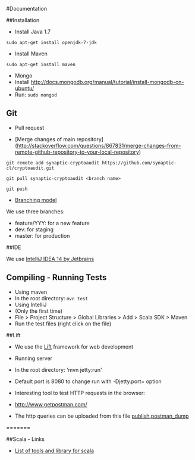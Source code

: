 #Documentation


##Installation


* Install Java 1.7

`sudo apt-get install openjdk-7-jdk`

* Install Maven

`sudo apt-get install maven`


* Mongo
 * Install http://docs.mongodb.org/manual/tutorial/install-mongodb-on-ubuntu/
 * Run: `sudo mongod`


Git 
---
* Pull request
 
* [Merge changes of main repository] (http://stackoverflow.com/questions/867831/merge-changes-from-remote-github-repository-to-your-local-repository)

`git remote add synaptic-cryptoaudit https://github.com/synaptic-cl/cryptoaudit.git`  

`git pull synaptic-cryptoaudit <branch name>`

`git push`  



* [Branching model](http://nvie.com/posts/a-successful-git-branching-model/)

We use three branches:
 * feature/YYY: for a new feature
 * dev: for staging
 * master: for production



##IDE


We use [IntelliJ IDEA 14 by Jetbrains](https://www.jetbrains.com/idea/download/)

## Compiling - Running Tests


* Using maven
 * In the root directory: `mvn test`
* Using IntelliJ
 * (Only the first time)
  * File > Project Structure > Global Libraries > Add > Scala SDK > Maven
 * Run the test files (right click on the file)

##Lift

* We use the [Lift](http://liftweb.net/) framework for web development
 * Running server
  * In the root directory: 'mvn jetty:run'
  * Default port is 8080 to change run with -Djetty.port=<port> option
 
* Interesting tool to test HTTP requests in the browser:
 * http://www.getpostman.com/
 * The http queries can be uploaded from this file [publish.postman_dump](https://github.com/synaptic-cl/cryptoaudit/src/test/lift/publish.postman_dump)



=======

##Scala - Links


* [List of tools and library for scala](https://wiki.scala-lang.org/display/SW/Tools+and+Libraries)
